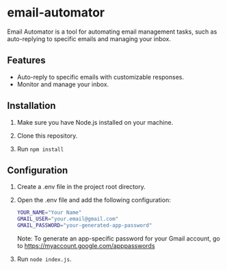 # email-automator

Email Automator is a tool for automating email management tasks, such as auto-replying to specific emails and managing your inbox.

## Features

- Auto-reply to specific emails with customizable responses.
- Monitor and manage your inbox.

## Installation

1. Make sure you have Node.js installed on your machine.

2. Clone this repository.

3. Run `npm install`

## Configuration

1. Create a .env file in the project root directory.

2. Open the .env file and add the following configuration:
   ```bash
   YOUR_NAME="Your Name"
   GMAIL_USER="your.email@gmail.com"
   GMAIL_PASSWORD="your-generated-app-password"
   ```

   Note: To generate an app-specific password for your Gmail account, go to https://myaccount.google.com/apppasswords

3. Run `node index.js`.
